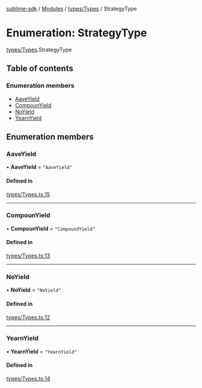 [sublime-sdk](../README.md) / [Modules](../modules.md) / [types/Types](../modules/types_Types.md) / StrategyType

# Enumeration: StrategyType

[types/Types](../modules/types_Types.md).StrategyType

## Table of contents

### Enumeration members

- [AaveYield](types_Types.StrategyType.md#aaveyield)
- [CompounYield](types_Types.StrategyType.md#compounyield)
- [NoYield](types_Types.StrategyType.md#noyield)
- [YearnYield](types_Types.StrategyType.md#yearnyield)

## Enumeration members

### AaveYield

• **AaveYield** = `"AaveYield"`

#### Defined in

[types/Types.ts:15](https://github.com/sublime-finance/sublime-sdk/blob/7f1ca5d/src/types/Types.ts#L15)

___

### CompounYield

• **CompounYield** = `"CompoundYield"`

#### Defined in

[types/Types.ts:13](https://github.com/sublime-finance/sublime-sdk/blob/7f1ca5d/src/types/Types.ts#L13)

___

### NoYield

• **NoYield** = `"NoYield"`

#### Defined in

[types/Types.ts:12](https://github.com/sublime-finance/sublime-sdk/blob/7f1ca5d/src/types/Types.ts#L12)

___

### YearnYield

• **YearnYield** = `"YearnYield"`

#### Defined in

[types/Types.ts:14](https://github.com/sublime-finance/sublime-sdk/blob/7f1ca5d/src/types/Types.ts#L14)
